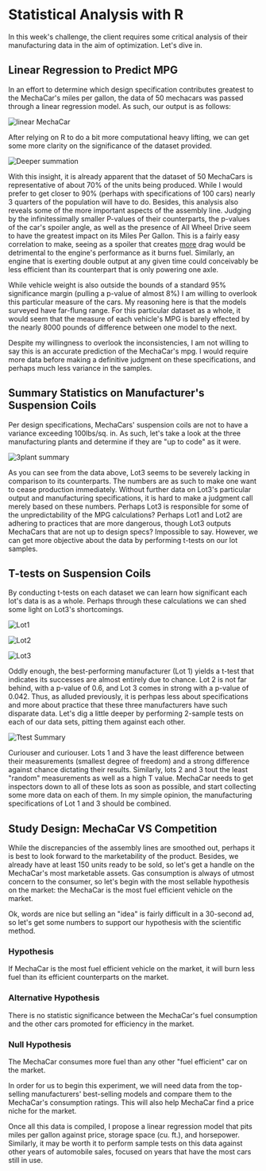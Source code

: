 # Statistical Analysis with R

In this week's challenge, the client requires some critical analysis of their manufacturing data in the aim of optimization. Let's dive in.

## Linear Regression to Predict MPG
In an effort to determine which design specification contributes greatest to the MechaCar's miles per gallon, the data of 50 mechacars was passed through a linear regression model. As such, our output is as follows:

![linear MechaCar](https://github.com/davidandcarr/vandcamp_mod15_Rcar/blob/main/images/mechacar_linearcoefs.png)

After relying on R to do a bit more computational heavy lifting, we can get some more clarity on the significance of the dataset provided.

![Deeper summation](https://github.com/davidandcarr/vandcamp_mod15_Rcar/blob/main/images/mechacar_linearreg.png)

With this insight, it is already apparent that the dataset of 50 MechaCars is representative of about 70% of the units being produced. While I would prefer to get closer to 90% (perhaps with specifications of 100 cars) nearly 3 quarters of the population will have to do. Besides, this analysis also reveals some of the more important aspects of the assembly line. Judging by the infinitessimally smaller P-values of their counterparts, the p-values of the car's spoiler angle, as well as the presence of All Wheel Drive seem to have the greatest impact on its Miles Per Gallon. This is a fairly easy correlation to make, seeing as a spoiler that creates <u>more</u> drag would be detrimental to the engine's performance as it burns fuel. Similarly, an engine that is exerting double output at any given time could conceivably be less efficient than its counterpart that is only powering one axle.

While vehicle weight is also outside the bounds of a standard 95% significance margin (pulling a p-value of almost 8%) I am willing to overlook this particular measure of the cars. My reasoning here is that the models surveyed have far-flung range. For this particular dataset as a whole, it would seem that the measure of each vehicle's MPG is barely effected by the nearly 8000 pounds of difference between one model to the next.

Despite my willingness to overlook the inconsistencies, I am not willing to say this is an accurate prediction of the MechaCar's mpg. I would require more data before making a definitive judgment on these specifications, and perhaps much less variance in the samples.

## Summary Statistics on Manufacturer's Suspension Coils

Per design specifications, MechaCars' suspension coils are not to have a variance exceeding 100lbs/sq. in. As such, let's take a look at the three manufacturing plants and determine if they are "up to code" as it were.

![3plant summary](https://github.com/davidandcarr/vandcamp_mod15_Rcar/blob/main/images/3plants.png)

As you can see from the data above, Lot3 seems to be severely lacking in comparison to its counterparts. The numbers are as such to make one want to cease production immediately. Without further data on Lot3's particular output and manufacturing specifications, it is hard to make a judgment call merely based on these numbers. Perhaps Lot3 is responsible for some of the unpredictability of the MPG calculations? Perhaps Lot1 and Lot2 are adhering to practices that are more dangerous, though Lot3 outputs MechaCars that are not up to design specs? Impossible to say. However, we can get more objective about the data by performing t-tests on our lot samples.

## T-tests on Suspension Coils

By conducting t-tests on each dataset we can learn how significant each lot's data is as a whole. Perhaps through these calculations we can shed some light on Lot3's shortcomings.

![Lot1](https://github.com/davidandcarr/vandcamp_mod15_Rcar/blob/main/images/lot1_ttest.png)

![Lot2](https://github.com/davidandcarr/vandcamp_mod15_Rcar/blob/main/images/lot2_ttest.png)

![Lot3](https://github.com/davidandcarr/vandcamp_mod15_Rcar/blob/main/images/lot3_ttest.png)

Oddly enough, the best-performing manufacturer (Lot 1) yields a t-test that indicates its successes are almost entirely due to chance. Lot 2 is not far behind, with a p-value of 0.6, and Lot 3 comes in strong with a p-value of 0.042. Thus, as alluded previously, it is perhpas less about specifications and more about practice that these three manufacturers have such disparate data. Let's dig a little deeper by performing 2-sample tests on each of our data sets, pitting them against each other.

![Ttest Summary](https://github.com/davidandcarr/vandcamp_mod15_Rcar/blob/main/images/2samp_ttest.png)

Curiouser and curiouser. Lots 1 and 3 have the least difference between their measurements (smallest degree of freedom) and a strong difference against chance dictating their results. Similarly, lots 2 and 3 tout the least "random" measurements as well as a high T value. MechaCar needs to get inspectors down to all of these lots as soon as possible, and start collecting some more data on each of them. In my simple opinion, the manufacturing specifications of Lot 1 and 3 should be combined.


## Study Design: MechaCar VS Competition

While the discrepancies of the assembly lines are smoothed out, perhaps it is best to look forward to the marketability of the product. Besides, we already have at least 150 units ready to be sold, so let's get a handle on the MechaCar's most marketable assets. Gas consumption is always of utmost concern to the consumer, so let's begin with the most sellable hypothesis on the market: the MechaCar is the most fuel efficient vehicle on the market.

Ok, words are nice but selling an "idea" is fairly difficult in a 30-second ad, so let's get some numbers to support our hypothesis with the scientific method.

### Hypothesis
If MechaCar is the most fuel efficient vehicle on the market, it will burn less fuel than its efficient counterparts on the market.

### Alternative Hypothesis
There is no statistic significance between the MechaCar's fuel consumption and the other cars promoted for efficiency in the market.

### Null Hypothesis
The MechaCar consumes more fuel than any other "fuel efficient" car on the market.


In order for us to begin this experiment, we will need data from the top-selling manufacturers' best-selling models and compare them to the MechaCar's consumption ratings. This will also help MechaCar find a price niche for the market.

Once all this data is compiled, I propose a linear regression model that pits miles per gallon against price, storage space (cu. ft.), and horsepower. Similarly, it may be worth it to perform sample tests on this data against other years of automobile sales, focused on years that have the most cars still in use.